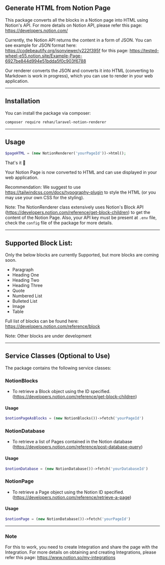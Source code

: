 ## Generate HTML from Notion Page

This package converts all the blocks in a Notion page into HTML using Notion's API.
For more details on Notion API, please refer this page: https://developers.notion.com/

Currently, the Notion API returns the content in a form of JSON.
You can see example for JSON format here: https://codebeautify.org/jsonviewer/y222f395f for this page: https://tested-wheel-e55.notion.site/Example-Page-6927be844d994e51bdda5f0c903f6788

Our renderer converts the JSON and converts it into HTML (converting to Markdown is work in progress), which you can use to render in your web application.

---
## Installation

You can install the package via composer:
    
```bash
composer require rehan/laravel-notion-renderer
```
---
## Usage

```php
$pageHTML = (new NotionRenderer('yourPageId'))->html();
```

That's it 🎉

Your Notion Page is now converted to HTML and can use displayed in your web application. 

Recommendation: We suggest to use https://tailwindcss.com/docs/typography-plugin to style the HTML (or you may use your own CSS for the styling).

Note: The NotionRenderer class extensively uses Notion's Block API (https://developers.notion.com/reference/get-block-children) to get
the content of the Notion Page. Also, your API key must be present at `.env` file, check the `config` file of the package for more details.

------
## Supported Block List:

Only the below blocks are currently Supported, but more blocks are coming soon.
- Paragraph
- Heading One
- Heading Two
- Heading Three
- Quote
- Numbered List
- Bulleted List
- Image
- Table

Full list of blocks can be found here: https://developers.notion.com/reference/block

Note: Other blocks are under development

-----
## Service Classes (Optional to Use)

The package contains the following service classes:

### NotionBlocks
- To retrieve a Block object using the ID specified. (https://developers.notion.com/reference/get-block-children)
#### Usage
```php
$notionPageAsBlocks = (new NotionBlocks())->fetch('yourPageId')
```
### NotionDatabase
- To retrieve a list of Pages contained in the Notion database (https://developers.notion.com/reference/post-database-query)
#### Usage
```php
$notionDatabase = (new NotionDatabase())->fetch('yourDatabaseId')
```
### NotionPage
- To retrieve a Page object using the Notion ID specified. (https://developers.notion.com/reference/retrieve-a-page)
#### Usage
```php
$notionPage = (new NotionDatabase())->fetch('yourPageId')
```
---
### Note
For this to work, you need to create Integration and share the page with the Integration.
For more details on obtaining and creating Integrations, please refer this page: https://www.notion.so/my-integrations
